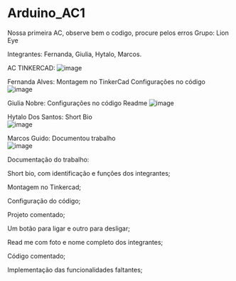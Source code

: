 # Arduino_AC1
Nossa primeira AC, observe bem o codigo, procure pelos erros
Grupo: Lion Eye 

Integrantes: Fernanda, Giulia, Hytalo, Marcos.

AC TINKERCAD:
![image](https://user-images.githubusercontent.com/79206783/113356738-263e1380-9319-11eb-992f-792a5c89c132.png)



Fernanda Alves: 
Montagem no TinkerCad
Configurações no código
![image](https://user-images.githubusercontent.com/79206783/113346305-0ce19b00-930a-11eb-9c3a-ea3f20a04e98.png)

Giulia Nobre: 
Configurações no código 
Readme
![image](https://user-images.githubusercontent.com/79206783/113346473-42868400-930a-11eb-9475-699e1f5e113d.png)

Hytalo Dos Santos: 
Short Bio  
![image](https://user-images.githubusercontent.com/79206783/113346605-72358c00-930a-11eb-8bda-bb7de19098f3.png)

Marcos Guido: 
Documentou trabalho  
![image](https://user-images.githubusercontent.com/79206783/113346670-88dbe300-930a-11eb-8058-bc7ca02050ed.png)

Documentação do trabalho:  

Short bio, com identificação e funções dos integrantes;  

Montagem no Tinkercad;  

Configuração do código; 

Projeto comentado; 

Um botão para ligar e outro para desligar; 

Read me com foto e nome completo dos integrantes; 

Código comentado; 

Implementação das funcionalidades faltantes;
